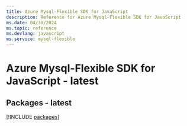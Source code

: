 ```yaml
---
title: Azure Mysql-Flexible SDK for JavaScript
description: Reference for Azure Mysql-Flexible SDK for JavaScript
ms.date: 04/30/2024
ms.topic: reference
ms.devlang: javascript
ms.service: mysql-flexible
---
```

# Azure Mysql-Flexible SDK for JavaScript - latest
## Packages - latest
[!INCLUDE [packages](mysql-flexible-index.md)]